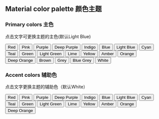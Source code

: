 ## Material color palette 颜色主题

### Primary colors 主色

点击文字可更换主题的主色(默认Light Blue)

<div id="color-button">
<button class="button button-rounded button-tiny" data-md-color-primary="red">Red</button>
<button class="button button-rounded button-tiny" data-md-color-primary="pink">Pink</button>
<button class="button button-rounded button-tiny" data-md-color-primary="purple">Purple</button>
<button class="button button-rounded button-tiny" data-md-color-primary="deep-purple">Deep Purple</button>
<button class="button button-rounded button-tiny" data-md-color-primary="indigo">Indigo</button>
<button class="button button-rounded button-tiny" data-md-color-primary="blue">Blue</button>
<button class="button button-rounded button-tiny" data-md-color-primary="light-blue">Light Blue</button>
<button class="button button-rounded button-tiny" data-md-color-primary="cyan">Cyan</button>
<button class="button button-rounded button-tiny" data-md-color-primary="teal">Teal</button>
<button class="button button-rounded button-tiny" data-md-color-primary="green">Green</button>
<button class="button button-rounded button-tiny" data-md-color-primary="light-green">Light Green</button>
<button class="button button-rounded button-tiny" data-md-color-primary="lime">Lime</button>
<button class="button button-rounded button-tiny" data-md-color-primary="yellow">Yellow</button>
<button class="button button-rounded button-tiny" data-md-color-primary="amber">Amber</button>
<button class="button button-rounded button-tiny" data-md-color-primary="orange">Orange</button>
<button class="button button-rounded button-tiny" data-md-color-primary="deep-orange">Deep Orange</button>
<button class="button button-rounded button-tiny" data-md-color-primary="brown">Brown</button>
<button class="button button-rounded button-tiny" data-md-color-primary="grey">Grey</button>
<button class="button button-rounded button-tiny" data-md-color-primary="blue-grey">Blue Grey</button>
<button class="button button-rounded button-tiny" data-md-color-primary="white">White</button>
</div>

<script>
  var buttons = document.querySelectorAll("button[data-md-color-primary]");
  Array.prototype.forEach.call(buttons, function(button) {
    button.addEventListener("click", function() {
      document.body.dataset.mdColorPrimary = this.dataset.mdColorPrimary;
      localStorage.setItem("data-md-color-primary",this.dataset.mdColorPrimary);
    })
  })
</script>

### Accent colors 辅助色

点击文字更换主题的辅助色（默认White）

<div id="color-button">
<button class="button button-rounded button-tiny" data-md-color-accent="red">Red</button>
<button class="button button-rounded button-tiny" data-md-color-accent="pink">Pink</button>
<button class="button button-rounded button-tiny" data-md-color-accent="purple">Purple</button>
<button class="button button-rounded button-tiny" data-md-color-accent="deep-purple">Deep Purple</button>
<button class="button button-rounded button-tiny" data-md-color-accent="indigo">Indigo</button>
<button class="button button-rounded button-tiny" data-md-color-accent="blue">Blue</button>
<button class="button button-rounded button-tiny" data-md-color-accent="light-blue">Light Blue</button>
<button class="button button-rounded button-tiny" data-md-color-accent="cyan">Cyan</button>
<button class="button button-rounded button-tiny" data-md-color-accent="teal">Teal</button>
<button class="button button-rounded button-tiny" data-md-color-accent="green">Green</button>
<button class="button button-rounded button-tiny" data-md-color-accent="light-green">Light Green</button>
<button class="button button-rounded button-tiny" data-md-color-accent="lime">Lime</button>
<button class="button button-rounded button-tiny" data-md-color-accent="yellow">Yellow</button>
<button class="button button-rounded button-tiny" data-md-color-accent="amber">Amber</button>
<button class="button button-rounded button-tiny" data-md-color-accent="orange">Orange</button>
<button class="button button-rounded button-tiny" data-md-color-accent="deep-orange">Deep Orange</button>
</div>

<script>
  var buttons = document.querySelectorAll("button[data-md-color-accent]");
  Array.prototype.forEach.call(buttons, function(button) {
    button.addEventListener("click", function() {
      document.body.dataset.mdColorAccent = this.dataset.mdColorAccent;
      localStorage.setItem("data-md-color-accent",this.dataset.mdColorAccent);
    })
  })

  // #758
  document.getElementsByClassName('md-nav__title')[1].click()
</script>
